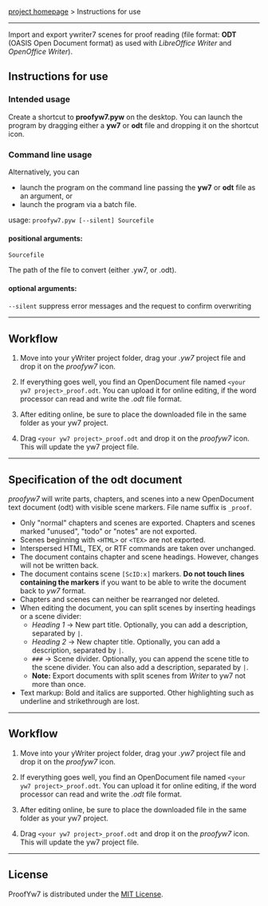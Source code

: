 [project homepage](https://peter88213.github.io/ProofYw7) > Instructions for use

---

Import and export ywriter7 scenes for proof reading (file format: **ODT**  (OASIS Open Document format) as used with *LibreOffice Writer* and *OpenOffice Writer*).


## Instructions for use

### Intended usage

Create a shortcut to **proofyw7.pyw**  on the desktop. You can launch the program by dragging either a **yw7** or **odt** file and dropping it on the shortcut icon. 

### Command line usage

Alternatively, you can

- launch the program on the command line passing the **yw7** or **odt** file as an argument, or
- launch the program via a batch file.

usage: `proofyw7.pyw [--silent] Sourcefile`

#### positional arguments:

`Sourcefile` 

The path of the file to convert (either .yw7, or .odt).

#### optional arguments:

`--silent`  suppress error messages and the request to confirm overwriting

---

## Workflow

1.  Move into your yWriter project folder, drag your *.yw7* project file and drop it on the *proofyw7* icon. 

2. If everything goes well, you find an OpenDocument file named `<your yw7 project>_proof.odt`. 
You can upload it for online editing, if the word processor can read and write the *.odt* file format.

4. After editing online, be sure to place the downloaded file in the same folder as your yw7 project. 

5. Drag `<your yw7 project>_proof.odt` and drop it on the *proofyw7* icon. This will update the yw7 project file.

---

## Specification of the odt document

*proofyw7* will write parts, chapters, and scenes into a new OpenDocument
text document (odt) with visible scene markers. File name suffix is
`_proof`.

-   Only "normal" chapters and scenes are exported. Chapters and
    scenes marked "unused", "todo" or "notes" are not exported.
-   Scenes beginning with `<HTML>` or `<TEX>` are not exported.
-   Interspersed HTML, TEX, or RTF commands are taken over unchanged.
-   The document contains chapter and scene headings. However, changes will not be written back.
-   The document contains scene `[ScID:x]` markers.
    **Do not touch lines containing the markers** if you want to
    be able to write the document back to *yw7* format.
-   Chapters and scenes can neither be rearranged nor deleted. 
-   When editing the document, you can split scenes by inserting headings or a scene divider:
    -   *Heading 1* → New part title. Optionally, you can add a description, separated by `|`.
    -   *Heading 2* → New chapter title. Optionally, you can add a description, separated by `|`.
    -   `###` → Scene divider. Optionally, you can append the 
        scene title to the scene divider. You can also add a description, separated by `|`.
    -   **Note:** Export documents with split scenes from *Writer* to yw7 not more than once.      
-   Text markup: Bold and italics are supported. Other highlighting such
    as underline and strikethrough are lost.

---

## Workflow

1.  Move into your yWriter project folder, drag your *.yw7* project file and drop it on the *proofyw7* icon. 

2. If everything goes well, you find an OpenDocument file named `<your yw7 project>_proof.odt`. 
You can upload it for online editing, if the word processor can read and write the *.odt* file format.

4. After editing online, be sure to place the downloaded file in the same folder as your yw7 project. 

5. Drag `<your yw7 project>_proof.odt` and drop it on the *proofyw7* icon. This will update the yw7 project file.

---

## License

ProofYw7 is distributed under the [MIT License](http://www.opensource.org/licenses/mit-license.php).

